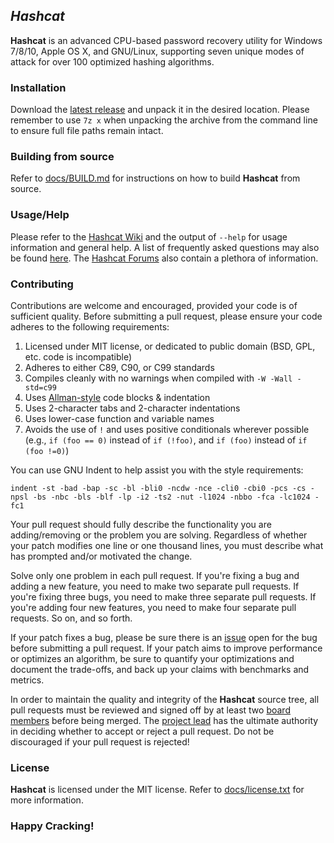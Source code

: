 ## *Hashcat* ##

**Hashcat** is an advanced CPU-based password recovery utility for Windows 7/8/10, Apple OS X, and GNU/Linux, supporting seven unique modes of attack for over 100 optimized hashing algorithms.

### Installation ###

Download the [latest release](https://hashcat.net/hashcat/) and unpack it in the desired location. Please remember to use `7z x` when unpacking the archive from the command line to ensure full file paths remain intact.

### Building from source ###

Refer to [docs/BUILD.md](docs/BUILD.md) for instructions on how to build **Hashcat** from source.

### Usage/Help ###

Please refer to the [Hashcat Wiki](http://hashcat.net/wiki/) and the output of `--help` for usage information and general help. A list of frequently asked questions may also be found [here](http://hashcat.net/wiki/doku.php?id=frequently_asked_questions). The [Hashcat Forums](http://hashcat.net/forum/) also contain a plethora of information.

### Contributing ###

Contributions are welcome and encouraged, provided your code is of sufficient quality. Before submitting a pull request, please ensure your code adheres to the following requirements:

1. Licensed under MIT license, or dedicated to public domain (BSD, GPL, etc. code is incompatible)
2. Adheres to either C89, C90, or C99 standards
2. Compiles cleanly with no warnings when compiled with `-W -Wall -std=c99`
3. Uses [Allman-style](https://en.wikipedia.org/wiki/Indent_style#Allman_style) code blocks & indentation
4. Uses 2-character tabs and 2-character indentations
5. Uses lower-case function and variable names
6. Avoids the use of `!` and uses positive conditionals wherever possible (e.g., `if (foo == 0)` instead of `if (!foo)`, and `if (foo)` instead of `if (foo !=0)`)

You can use GNU Indent to help assist you with the style requirements:

```
indent -st -bad -bap -sc -bl -bli0 -ncdw -nce -cli0 -cbi0 -pcs -cs -npsl -bs -nbc -bls -blf -lp -i2 -ts2 -nut -l1024 -nbbo -fca -lc1024 -fc1
```

Your pull request should fully describe the functionality you are adding/removing or the problem you are solving. Regardless of whether your patch modifies one line or one thousand lines, you must describe what has prompted and/or motivated the change.

Solve only one problem in each pull request. If you're fixing a bug and adding a new feature, you need to make two separate pull requests. If you're fixing three bugs, you need to make three separate pull requests. If you're adding four new features, you need to make four separate pull requests. So on, and so forth.

If your patch fixes a bug, please be sure there is an [issue](https://github.com/hashcat/hashcat/issues) open for the bug before submitting a pull request. If your patch aims to improve performance or optimizes an algorithm, be sure to quantify your optimizations and document the trade-offs, and back up your claims with benchmarks and metrics.

In order to maintain the quality and integrity of the **Hashcat** source tree, all pull requests must be reviewed and signed off by at least two [board members](https://github.com/orgs/hashcat/people) before being merged. The [project lead](https://github.com/jsteube) has the ultimate authority in deciding whether to accept or reject a pull request. Do not be discouraged if your pull request is rejected!

### License ###

**Hashcat** is licensed under the MIT license. Refer to [docs/license.txt](docs/license.txt) for more information.

### Happy Cracking!
